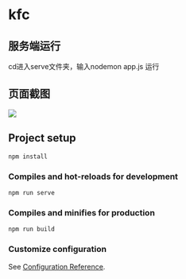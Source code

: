# kfc
## 服务端运行
cd进入serve文件夹，输入nodemon app.js 运行
## 页面截图
![](https://pic.imgdb.cn/item/61b2eb022ab3f51d915785de.png)
## Project setup
```
npm install
```

### Compiles and hot-reloads for development
```
npm run serve
```

### Compiles and minifies for production
```
npm run build
```

### Customize configuration
See [Configuration Reference](https://cli.vuejs.org/config/).
